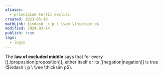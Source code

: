 ```yaml
---
aliases:
  - principium tertii exclusi
created: 2023-05-30
mathLink: $\vdash  \ p \ \vee \thicksim p$
modified: 2024-03-14
publish: true
tags:
  - logic
---
```

The **law of excluded middle** says that for every [[./proposition|proposition]], either itself or its [[negation|negation]] is true ($\vdash  \ p \ \vee \thicksim p$).